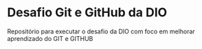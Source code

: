 # Desafio Git e GitHub da DIO
Repositório para executar o desafio da DIO com foco em melhorar aprendizado do GIT e GITHUB
